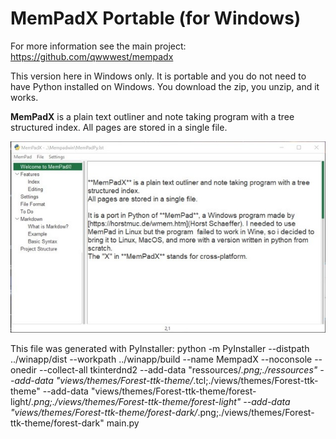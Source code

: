 # MemPadX Portable (for Windows)

For more information see the main project:
 https://github.com/qwwwest/mempadx

This version here in Windows only.
It is portable and you do not need to have Python installed on Windows.
You download the zip, you unzip, and it works.


**MemPadX** is a plain text outliner and note taking program with a tree structured index. All pages are stored in a single file.

 ![MemPadX](mempadx.jpg)

 
This file was generated with PyInstaller:
python -m PyInstaller --distpath ../winapp/dist --workpath  ../winapp/build --name MempadX --noconsole --onedir --collect-all tkinterdnd2  --add-data "ressources/*.png;./ressources" --add-data "views/themes/Forest-ttk-theme/*.tcl;./views/themes/Forest-ttk-theme" --add-data "views/themes/Forest-ttk-theme/forest-light/*.png;./views/themes/Forest-ttk-theme/forest-light" --add-data "views/themes/Forest-ttk-theme/forest-dark/*.png;./views/themes/Forest-ttk-theme/forest-dark" main.py
 